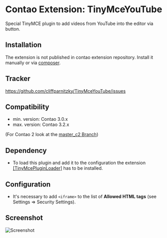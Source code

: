 Contao Extension: TinyMceYouTube
================================

Special TinyMCE plugin to add videos from YouTube into the editor via button.


Installation
------------

The extension is not published in contao extension repository.
Install it manually or via [composer](https://packagist.org/packages/cliffparnitzky/tiny-mce-you-tube).


Tracker
-------

https://github.com/cliffparnitzky/TinyMceYouTube/issues


Compatibility
-------------

- min. version: Contao 3.0.x
- max. version: Contao 3.2.x

(For Contao 2 look at the [master_c2 Branch](https://github.com/cliffparnitzky/TinyMceYouTube/tree/master_c2))


Dependency
----------

- To load this plugin and add it to the configuration the extension [[TinyMcePluginLoader]](https://github.com/cliffparnitzky/TinyMcePluginLoader) has to be installed.


Configuration
-------------

- It's necessary to add `<iframe>` to the list of **Allowed HTML tags** (see Settings => Security Settings).


Screenshot
----------

![Screenshot](https://raw.github.com/cliffparnitzky/TinyMceYouTube/master/screenshot.jpg)